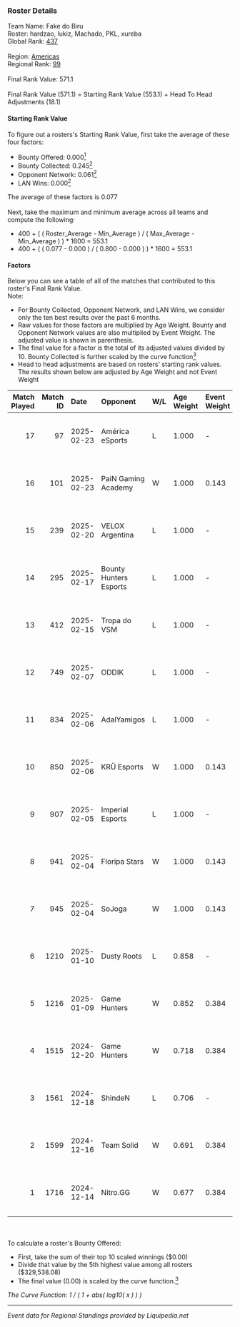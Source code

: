 ### Roster Details<br />
Team Name: Fake do Biru<br />
Roster: hardzao, lukiz, Machado, PKL, xureba<br />
Global Rank: [437](../standings_global.md)<br />
<br />
Region: [Americas]( ../standings_americas.md)<br />
Regional Rank: [99]( ../standings_americas.md)<br />
<br />
Final Rank Value:  571.1<br />
<br />
Final Rank Value (571.1) = Starting Rank Value (553.1) + Head To Head Adjustments (18.1)<br />

#### Starting Rank Value<br />
To figure out a rosters's Starting Rank Value, first take the average of these four factors:<br />
- Bounty Offered: 0.000[<sup>1</sup>](#table2)
- Bounty Collected: 0.245[<sup>2</sup>](#table1)
- Opponent Network: 0.061[<sup>2</sup>](#table1)
- LAN Wins: 0.000[<sup>2</sup>](#table1)

The average of these factors is 0.077<br />
<br />
Next, take the maximum and minimum average across all teams and compute the following:<br />
- 400 + ( ( Roster_Average - Min_Average ) / ( Max_Average - Min_Average ) ) * 1600 = 553.1
- 400 + ( ( 0.077 - 0.000 ) / ( 0.800 - 0.000 ) ) * 1600 = 553.1


#### Factors<br />
Below you can see a table of all of the matches that contributed to this roster's Final Rank Value.<br />
Note:<br />

- For Bounty Collected, Opponent Network, and LAN Wins, we consider only the ten best results over the past 6 months.
- Raw values for those factors are multiplied by Age Weight. Bounty and Opponent Network values are also multiplied by Event Weight. The adjusted value is shown in parenthesis.
- The final value for a factor is the total of its adjusted values divided by 10. Bounty Collected is further scaled by the curve function[<sup>3</sup>](#curveFunction)
- Head to head adjustments are based on rosters' starting rank values. The results shown below are adjusted by Age Weight and not Event Weight
<span id="table1"></span><br />


| Match Played | Match ID | Date       | Opponent               | W/L | Age Weight | Event Weight | Bounty Collected | Opponent Network | LAN Wins  | H2H Adj. | Roster                               |
| -: | -: | :- | :- | :- | :- | :- | :- | :- | :- | -: | :- |
|           17 |       97 | 2025-02-23 | América eSports        | L   | 1.000      | -            | -                | -                | -         |   -15.13 | hardzao, lukiz, Machado, PKL, xureba |
|           16 |      101 | 2025-02-23 | PaiN Gaming Academy    | W   | 1.000      | 0.143        | 0.000 (0.000)    | 0.219 (0.031)    | 0 (0.000) |    11.67 | hardzao, lukiz, Machado, PKL, xureba |
|           15 |      239 | 2025-02-20 | VELOX Argentina        | L   | 1.000      | -            | -                | -                | -         |   -18.33 | hardzao, lukiz, Machado, PKL, xureba |
|           14 |      295 | 2025-02-17 | Bounty Hunters Esports | L   | 1.000      | -            | -                | -                | -         |    -8.08 | hardzao, lukiz, Machado, PKL, xureba |
|           13 |      412 | 2025-02-15 | Tropa do VSM           | L   | 1.000      | -            | -                | -                | -         |   -20.81 | hardzao, lukiz, Machado, PKL, xureba |
|           12 |      749 | 2025-02-07 | ODDIK                  | L   | 1.000      | -            | -                | -                | -         |    -6.41 | hardzao, lukiz, Machado, PKL, xureba |
|           11 |      834 | 2025-02-06 | AdalYamigos            | L   | 1.000      | -            | -                | -                | -         |   -11.46 | hardzao, lukiz, Machado, PKL, xureba |
|           10 |      850 | 2025-02-06 | KRÜ Esports            | W   | 1.000      | 0.143        | 0.001 (0.000)    | 0.131 (0.019)    | 0 (0.000) |    17.62 | hardzao, lukiz, Machado, PKL, xureba |
|            9 |      907 | 2025-02-05 | Imperial Esports       | L   | 1.000      | -            | -                | -                | -         |    -3.59 | hardzao, lukiz, Machado, PKL, xureba |
|            8 |      941 | 2025-02-04 | Floripa Stars          | W   | 1.000      | 0.143        | 0.001 (0.000)    | 0.296 (0.042)    | 0 (0.000) |    15.79 | hardzao, lukiz, Machado, PKL, xureba |
|            7 |      945 | 2025-02-04 | SoJoga                 | W   | 1.000      | 0.143        | 0.000 (0.000)    | 0.000 (0.000)    | 0 (0.000) |     7.43 | hardzao, lukiz, Machado, PKL, xureba |
|            6 |     1210 | 2025-01-10 | Dusty Roots            | L   | 0.858      | -            | -                | -                | -         |    -8.06 | hardzao, lukiz, Machado, PKL, xureba |
|            5 |     1216 | 2025-01-09 | Game Hunters           | W   | 0.852      | 0.384        | 0.003 (0.001)    | 0.392 (0.129)    | 0 (0.000) |    17.38 | hardzao, lukiz, Machado, PKL, xureba |
|            4 |     1515 | 2024-12-20 | Game Hunters           | W   | 0.718      | 0.384        | 0.003 (0.001)    | 0.392 (0.108)    | 0 (0.000) |    15.35 | hardzao, lukiz, Machado, PKL, xureba |
|            3 |     1561 | 2024-12-18 | ShindeN                | L   | 0.706      | -            | -                | -                | -         |    -7.44 | hardzao, lukiz, Machado, PKL, xureba |
|            2 |     1599 | 2024-12-16 | Team Solid             | W   | 0.691      | 0.384        | 0.023 (0.006)    | 0.555 (0.147)    | 0 (0.000) |    18.17 | hardzao, lukiz, Machado, PKL, xureba |
|            1 |     1716 | 2024-12-14 | Nitro.GG               | W   | 0.677      | 0.384        | 0.002 (0.000)    | 0.512 (0.133)    | 0 (0.000) |    13.96 | hardzao, lukiz, Machado, PKL, xureba |

<br />
<span id="table2"></span><br />
To calculate a roster's Bounty Offered:<br />

- First, take the sum of their top 10 scaled winnings ($0.00)
- Divide that value by the 5th highest value among all rosters ($329,538.08)
- The final value (0.00) is scaled by the curve function.[<sup>3</sup>](#curveFunction)

<span id="curveFunction"></span>_The Curve Function: 1 / ( 1 + abs( log10( x ) ) )_<br />

---
_Event data for Regional Standings provided by Liquipedia.net_<br />
